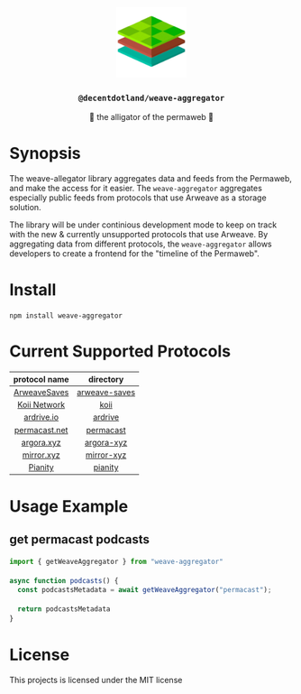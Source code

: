 <p align="center">
  <a href="https://decent.land">
    <img src="./src/utils/img/logo25.png" height="124">
  </a>
  <h3 align="center"><code>@decentdotland/weave-aggregator</code></h3>
  <p align="center">🐊 the alligator of the permaweb 🐊</p>
</p>

# Synopsis
The weave-allegator library aggregates data and feeds from the Permaweb, and make the access for it easier. The `weave-aggregator` aggregates especially public feeds from protocols that use Arweave as a storage solution.

The library will be under continious development mode to keep on track with the new & currently unsupported protocols that use Arweave. By aggregating data from different protocols, the `weave-aggregator` allows developers to create a frontend for the "timeline of the Permaweb".

# Install

`npm install weave-aggregator `

# Current Supported Protocols

| protocol name |   directory   |
| :-----------: |:-------------:| 
| [ArweaveSaves](https://github.com/xylophonez/arweave-saves)  | [arweave-saves](./src/arweave-saves)| 
| [Koii Network](https://koi.rocks)             | [koii](./src/koii)        | 
| [ardrive.io](https://ardrive.io)             |[ardrive](./src/ardrive)     |
| [permacast.net](https://permacast.net)             | [permacast](./src/permacast)    | 
| [argora.xyz](https://argora.xyz)             | [argora-xyz](./src/argora-xyz) | 
| [mirror.xyz](https://mirror.xyz)             | [mirror-xyz](./src/mirror-xyz)|
| [Pianity](https://pianity.com)             | [pianity](./src/pianity)|


# Usage Example

## get permacast podcasts

```js
import { getWeaveAggregator } from "weave-aggregator"

async function podcasts() {
  const podcastsMetadata = await getWeaveAggregator("permacast");

  return podcastsMetadata
}

```

# License
This projects is licensed under the MIT license



